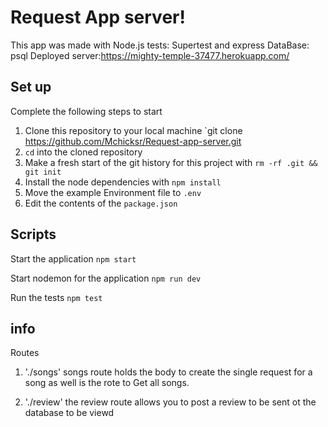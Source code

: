 # Request App server!

This app was made with Node.js 
tests: Supertest and express
DataBase: psql
Deployed server:https://mighty-temple-37477.herokuapp.com/
## Set up

Complete the following steps to start 

1. Clone this repository to your local machine `git clone https://github.com/Mchicksr/Request-app-server.git
2. `cd` into the cloned repository
3. Make a fresh start of the git history for this project with `rm -rf .git && git init`
4. Install the node dependencies with `npm install`
5. Move the example Environment file to `.env` 
6. Edit the contents of the `package.json` 

## Scripts

Start the application `npm start`

Start nodemon for the application `npm run dev`

Run the tests `npm test`

## info
Routes
1.  './songs' songs route holds the body to create the single request for a song as well is the rote to Get all songs.

2.  './review' the review route allows you to post a review to be sent ot the database to be viewd


